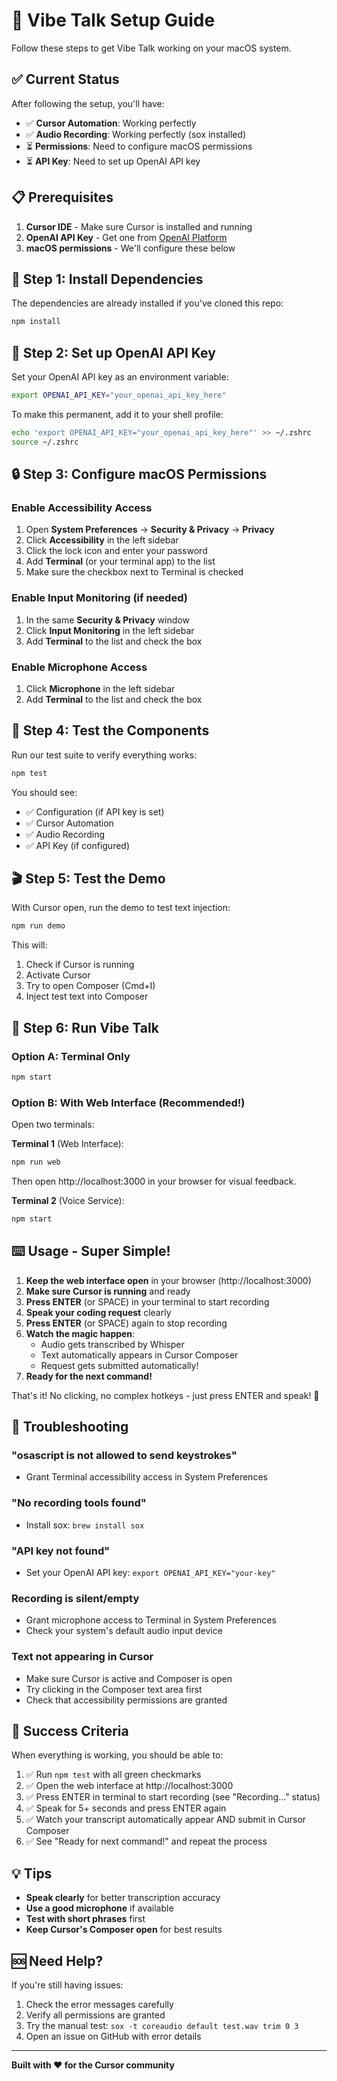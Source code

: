 # 🚀 Vibe Talk Setup Guide

Follow these steps to get Vibe Talk working on your macOS system.

## ✅ Current Status

After following the setup, you'll have:
- ✅ **Cursor Automation**: Working perfectly
- ✅ **Audio Recording**: Working perfectly (sox installed)  
- ⏳ **Permissions**: Need to configure macOS permissions
- ⏳ **API Key**: Need to set up OpenAI API key

## 📋 Prerequisites

1. **Cursor IDE** - Make sure Cursor is installed and running
2. **OpenAI API Key** - Get one from [OpenAI Platform](https://platform.openai.com/api-keys)
3. **macOS permissions** - We'll configure these below

## 🔧 Step 1: Install Dependencies

The dependencies are already installed if you've cloned this repo:

```bash
npm install
```

## 🔑 Step 2: Set up OpenAI API Key

Set your OpenAI API key as an environment variable:

```bash
export OPENAI_API_KEY="your_openai_api_key_here"
```

To make this permanent, add it to your shell profile:

```bash
echo 'export OPENAI_API_KEY="your_openai_api_key_here"' >> ~/.zshrc
source ~/.zshrc
```

## 🔒 Step 3: Configure macOS Permissions

### Enable Accessibility Access

1. Open **System Preferences** → **Security & Privacy** → **Privacy**
2. Click **Accessibility** in the left sidebar
3. Click the lock icon and enter your password
4. Add **Terminal** (or your terminal app) to the list
5. Make sure the checkbox next to Terminal is checked

### Enable Input Monitoring (if needed)

1. In the same **Security & Privacy** window
2. Click **Input Monitoring** in the left sidebar  
3. Add **Terminal** to the list and check the box

### Enable Microphone Access

1. Click **Microphone** in the left sidebar
2. Add **Terminal** to the list and check the box

## 🧪 Step 4: Test the Components

Run our test suite to verify everything works:

```bash
npm test
```

You should see:
- ✅ Configuration (if API key is set)
- ✅ Cursor Automation  
- ✅ Audio Recording
- ✅ API Key (if configured)

## 🎬 Step 5: Test the Demo

With Cursor open, run the demo to test text injection:

```bash
npm run demo
```

This will:
1. Check if Cursor is running
2. Activate Cursor
3. Try to open Composer (Cmd+I)
4. Inject test text into Composer

## 🚀 Step 6: Run Vibe Talk

### Option A: Terminal Only
```bash
npm start
```

### Option B: With Web Interface (Recommended!)
Open two terminals:

**Terminal 1** (Web Interface):
```bash
npm run web
```
Then open http://localhost:3000 in your browser for visual feedback.

**Terminal 2** (Voice Service):
```bash
npm start
```

## ⌨️ Usage - Super Simple!

1. **Keep the web interface open** in your browser (http://localhost:3000)
2. **Make sure Cursor is running** and ready
3. **Press ENTER** (or SPACE) in your terminal to start recording
4. **Speak your coding request** clearly 
5. **Press ENTER** (or SPACE) again to stop recording
6. **Watch the magic happen**: 
   - Audio gets transcribed by Whisper
   - Text automatically appears in Cursor Composer
   - Request gets submitted automatically!
7. **Ready for the next command!**

That's it! No clicking, no complex hotkeys - just press ENTER and speak! 🎉

## 🔧 Troubleshooting

### "osascript is not allowed to send keystrokes"
- Grant Terminal accessibility access in System Preferences

### "No recording tools found"
- Install sox: `brew install sox`

### "API key not found"
- Set your OpenAI API key: `export OPENAI_API_KEY="your-key"`

### Recording is silent/empty
- Grant microphone access to Terminal in System Preferences
- Check your system's default audio input device

### Text not appearing in Cursor
- Make sure Cursor is active and Composer is open
- Try clicking in the Composer text area first
- Check that accessibility permissions are granted

## 🎯 Success Criteria

When everything is working, you should be able to:

1. ✅ Run `npm test` with all green checkmarks
2. ✅ Open the web interface at http://localhost:3000
3. ✅ Press ENTER in terminal to start recording (see "Recording..." status)
4. ✅ Speak for 5+ seconds and press ENTER again
5. ✅ Watch your transcript automatically appear AND submit in Cursor Composer
6. ✅ See "Ready for next command!" and repeat the process

## 💡 Tips

- **Speak clearly** for better transcription accuracy
- **Use a good microphone** if available
- **Test with short phrases** first
- **Keep Cursor's Composer open** for best results

## 🆘 Need Help?

If you're still having issues:

1. Check the error messages carefully
2. Verify all permissions are granted
3. Try the manual test: `sox -t coreaudio default test.wav trim 0 3`
4. Open an issue on GitHub with error details

---

**Built with ❤️ for the Cursor community** 